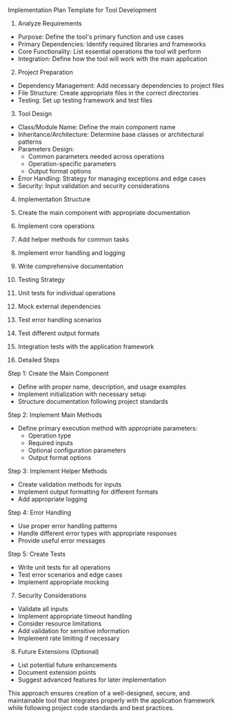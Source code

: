 Implementation Plan Template for Tool Development

1. Analyze Requirements

- Purpose: Define the tool's primary function and use cases
- Primary Dependencies: Identify required libraries and frameworks
- Core Functionality: List essential operations the tool will perform
- Integration: Define how the tool will work with the main application

2. Project Preparation

- Dependency Management: Add necessary dependencies to project files
- File Structure: Create appropriate files in the correct directories
- Testing: Set up testing framework and test files

3. Tool Design

- Class/Module Name: Define the main component name
- Inheritance/Architecture: Determine base classes or architectural patterns
- Parameters Design:
  - Common parameters needed across operations
  - Operation-specific parameters
  - Output format options
- Error Handling: Strategy for managing exceptions and edge cases
- Security: Input validation and security considerations

4. Implementation Structure

1. Create the main component with appropriate documentation
2. Implement core operations
3. Add helper methods for common tasks
4. Implement error handling and logging
5. Write comprehensive documentation

5. Testing Strategy

1. Unit tests for individual operations
2. Mock external dependencies
3. Test error handling scenarios
4. Test different output formats
5. Integration tests with the application framework

6. Detailed Steps

Step 1: Create the Main Component

- Define with proper name, description, and usage examples
- Implement initialization with necessary setup
- Structure documentation following project standards

Step 2: Implement Main Methods

- Define primary execution method with appropriate parameters:
  - Operation type
  - Required inputs
  - Optional configuration parameters
  - Output format options

Step 3: Implement Helper Methods

- Create validation methods for inputs
- Implement output formatting for different formats
- Add appropriate logging

Step 4: Error Handling

- Use proper error handling patterns
- Handle different error types with appropriate responses
- Provide useful error messages

Step 5: Create Tests

- Write unit tests for all operations
- Test error scenarios and edge cases
- Implement appropriate mocking

7. Security Considerations

- Validate all inputs
- Implement appropriate timeout handling
- Consider resource limitations
- Add validation for sensitive information
- Implement rate limiting if necessary

8. Future Extensions (Optional)

- List potential future enhancements
- Document extension points
- Suggest advanced features for later implementation

This approach ensures creation of a well-designed, secure, and maintainable tool that integrates properly with the application framework while following project code standards and best practices.
